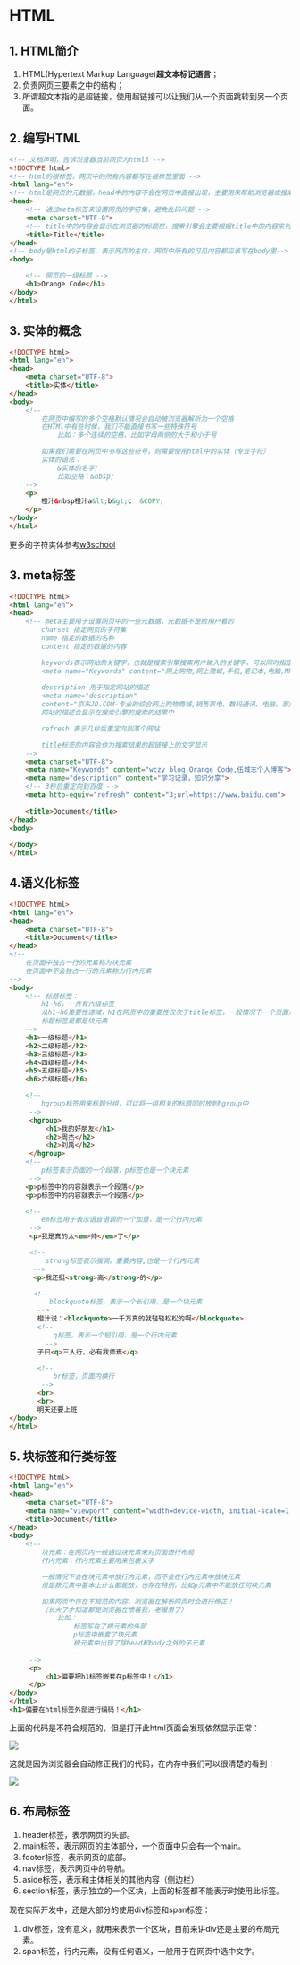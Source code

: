 # HTML
## 1. HTML简介
1. HTML(Hypertext Markup Language)**超文本标记语言**；
2. 负责网页三要素之中的结构；
3. 所谓超文本指的是超链接，使用超链接可以让我们从一个页面跳转到另一个页面。

## 2. 编写HTML
```html
<!-- 文档声明，告诉浏览器当前网页为html5 -->
<!DOCTYPE html>
<!-- html的根标签，网页中的所有内容都写在根标签里面 -->
<html lang="en">
<!-- html是网页的元数据，head中的内容不会在网页中直接出现，主要用来帮助浏览器或搜索引擎来解析网页 -->
<head>
    <!-- 通过meta标签来设置网页的字符集，避免乱码问题 -->
    <meta charset="UTF-8">
    <!-- title中的内容会显示在浏览器的标题栏，搜索引擎会主要根据title中的内容来判断网页的主要内容 -->
    <title>Title</title>
</head>
<!-- body是html的子标签，表示网页的主体，网页中所有的可见内容都应该写在body里-->
<body>

    <!-- 网页的一级标题 -->
    <h1>Orange Code</h1>
</body>
</html>
```

## 3. 实体的概念
```html
<!DOCTYPE html>
<html lang="en">
<head>
    <meta charset="UTF-8"> 
    <title>实体</title>
</head>
<body>
    <!-- 
        在网页中编写的多个空格默认情况会自动被浏览器解析为一个空格 
        在HTMl中有些时候，我们不能直接书写一些特殊符号
            比如：多个连续的空格，比如字母两侧的大于和小于号

        如果我们需要在网页中书写这些符号，则需要使用html中的实体（专业字符）
        实体的语法：
            &实体的名字;
            比如空格：&nbsp;
    -->
    <p>
        橙汁&nbsp橙汁a&lt;b&gt;c  &COPY;
    </p>
</body>
</html>
```
更多的字符实体参考[w3school](https://www.w3school.com.cn/html/html_entities.asp)

## 3. meta标签
```html
<!DOCTYPE html>
<html lang="en">
<head>
    <!-- meta主要用于设置网页中的一些元数据，元数据不是给用户看的
        charset 指定网页的字符集
        name 指定的数据的名称
        content 指定的数据的内容

        keywords表示网站的关键字，也就是搜索引擎搜索用户输入的关键字，可以同时指定多个关键字，关键字用英文逗号隔开。
        <meta name="Keywords" content="网上购物,网上商城,手机,笔记本,电脑,MP3,CD,VCD,DV,相机,数码,配件,手表,存储卡,京东"/>
        
        description 用于指定网站的描述  
        <meta name="description"
        content="京东JD.COM-专业的综合网上购物商城,销售家电、数码通讯、电脑、家居百货、服装服饰、母婴、图书、食品等数万个品牌优质商品.便捷、诚信的服务，为您提供愉悦的网上购物体验!"/>      
        网站的描述会显示在搜索引擎的搜索的结果中

        refresh 表示几秒后重定向到某个网站

        title标签的内容会作为搜索结果的超链接上的文字显示
    -->
    <meta charset="UTF-8">
    <meta name="Keywords" content="wczy blog,Orange Code,伍城志个人博客">
    <meta name="description" content="学习记录，知识分享">
    <!-- 3秒后重定向到百度 -->
    <meta http-equiv="refresh" content="3;url=https://www.baidu.com">
    
    <title>Document</title>
</head>
<body>
    
</body>
</html>
```

## 4.语义化标签
```html
<!DOCTYPE html>
<html lang="en">
<head>
    <meta charset="UTF-8">
    <title>Document</title>
</head>
<!-- 
    在页面中独占一行的元素称为块元素
    在页面中不会独占一行的元素称为行内元素
-->
<body>
    <!-- 标题标签：
        h1~h6，一共有六级标签
        从h1~h6重要性递减，h1在网页中的重要性仅次于title标签，一般情况下一个页面只会有一个h1
        标题标签是都是块元素    
    -->
    <h1>一级标题</h1>
    <h2>二级标题</h2>
    <h3>三级标题</h3>
    <h4>四级标题</h4>
    <h5>五级标题</h5>
    <h6>六级标题</h6>

    <!-- 
        hgroup标签用来标题分组，可以将一组相关的标题同时放到hgroup中
     -->
     <hgroup>
         <h1>我的好朋友</h1>
         <h2>周杰</h2>
         <h2>刘禹</h2>
     </hgroup>
    <!-- 
        p标签表示页面的一个段落，p标签也是一个块元素
     -->
    <p>p标签中的内容就表示一个段落</p>
    <p>p标签中的内容就表示一个段落</p>

    <!-- 
        em标签用于表示语音语调的一个加重，是一个行内元素
     -->
     <p>我是真的太<em>帅</em>了</p>

     <!-- 
         strong标签表示强调，重要内容,也是一个行内元素
      -->
      <p>我还挺<strong>高</strong>的</p>

      <!-- 
          blockquote标签，表示一个长引用，是一个块元素
       -->
       橙汁说：<blockquote>一千万真的就轻轻松松的啊</blockquote>
       <!-- 
           q标签，表示一个短引用，是一个行内元素
         -->
       子曰<q>三人行，必有我师焉</q>

       <!-- 
           br标签，页面内换行
        -->
       <br>
       <br>
       明天还要上班
</body>
</html>
```

## 5. 块标签和行类标签
```html
<!DOCTYPE html>
<html lang="en">
<head>
    <meta charset="UTF-8">
    <meta name="viewport" content="width=device-width, initial-scale=1.0">
    <title>Document</title>
</head>
<body>
    <!-- 
        块元素：在网页内一般通过块元素来对页面进行布局
        行内元素：行内元素主要用来包裹文字

        一般情况下会在块元素中放行内元素，而不会在行内元素中放块元素
        但是款元素中基本上什么都能放，也存在特例，比如p元素中不能放任何块元素

        如果网页中存在不规范的内容，浏览器在解析网页时会进行修正！
        （长大了才知道都是浏览器在惯着我，老暖男了）
            比如：
                标签写在了根元素的外部
                p标签中嵌套了块元素
                根元素中出现了除head和body之外的子元素
                ...
     -->
     <p>
         <h1>偏要把h1标签嵌套在p标签中！</h1>
     </p>
</body>
</html>
<h1>偏要在html标签外部进行编码！</h1>
```
上面的代码是不符合规范的，但是打开此html页面会发现依然显示正常：

![](img/1.png)

这就是因为浏览器会自动修正我们的代码，在内存中我们可以很清楚的看到：

![](img/2.png)

## 6. 布局标签
1. header标签，表示网页的头部。
2. main标签，表示网页的主体部分，一个页面中只会有一个main。
3. footer标签，表示网页的底部。
4. nav标签，表示网页中的导航。
5. aside标签，表示和主体相关的其他内容（侧边栏）
6. section标签，表示独立的一个区块，上面的标签都不能表示时使用此标签。

现在实际开发中，还是大部分的使用div标签和span标签：
1. div标签，没有意义，就用来表示一个区块，目前来讲div还是主要的布局元素。
2. span标签，行内元素，没有任何语义，一般用于在网页中选中文字。
